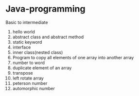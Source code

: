 # Java-programming
Basic to intermediate
1. hello world
2. abstract class and abstract method
3. static keyword
4. interface
5. inner class(nested class)
6. Program to copy all elements of one array into another array
7. number to word
8. duplicate element of an array
9. transpose
10. left rotate array
11. peterson number
12. automorphic number
